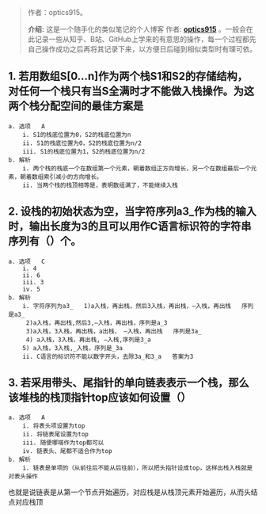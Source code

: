> 作者：optics915。
>
> **介绍:** 这是一个随手化的类似笔记的个人博客 作者: **[optics915](https://optics915.gitee.io/docsify-blog)** 。一般会在此记录一些从知乎、B站、GitHub上学来的有意思的操作，每一个过程都先自己操作成功之后再将其记录下来，以方便日后碰到相似类型时有理可依。

## 	1. 若用数组S[0…n]作为两个栈S1和S2的存储结构，对任何一个栈只有当S全满时才不能做入栈操作。为这两个栈分配空间的最佳方案是
	a. 选项	A
		i. S1的栈底位置为0，S2的栈底位置为n
		ii. S1的栈底位置为0，S2的栈底位置为n/2
		iii. S1的栈底位置为1，S2的栈底位置为n/2
	b. 解析
		i. 两个栈的栈底一个在数组第一个元素，朝着数组正方向增长，另一个在数组最后一个元素，朝着数组索引减小的方向增长。
		ii. 当两个栈的栈顶相等是，表明数组满了，不能继续入栈
## 2. 设栈的初始状态为空，当字符序列a3_作为栈的输入时，输出长度为3的且可以用作C语言标识符的字符串序列有（）个。
	a. 选项	C
		i. 4
		ii. 6
		iii. 3
		iv. 5
	b. 解析
		i. 字符序列为a3_   1)a入栈，再出栈，然后3入栈，再出栈，—入栈，再出栈   序列是a3_ 
		 2)a入栈，再出栈,然后3,—入栈，再出栈，序列是a_3 
		 3)a入栈，3入栈，再出栈，a出栈， —入栈，再出栈   序列是3a_ 
		 4) a入栈，3入栈，再出栈, —入栈,序列是3_a 
		5) a入栈，3入栈,_入栈，序列是_3a 
		ii. C语言的标识符不能以数字开头，去除3a_和3_a   答案为3
## 3. 若采用带头、尾指针的单向链表表示一个栈，那么该堆栈的栈顶指针top应该如何设置（）
	a. 选项	A
		i. 将表头项设置为top
		ii. 将链表尾设置为top
		iii. 随便哪端作为top都可以
		iv. 链表头、尾都不适合作为top
	b. 解析
		i. 链表是单项的（从前往后不能从后往前），所以把头指针设成top，这样出栈入栈就是对表头操作
也就是说链表是从第一个节点开始遍历，对应栈是从栈顶元素开始遍历，从而头结点对应栈顶